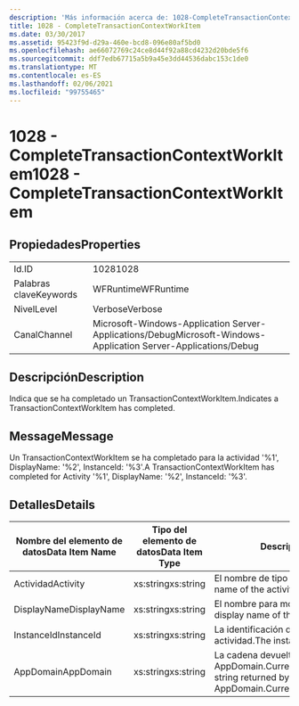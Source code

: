 ```yaml
---
description: 'Más información acerca de: 1028-CompleteTransactionContextWorkItem'
title: 1028 - CompleteTransactionContextWorkItem
ms.date: 03/30/2017
ms.assetid: 95423f9d-d29a-460e-bcd8-096e80af5bd0
ms.openlocfilehash: ae66072769c24ce8d44f92a88cd4232d20bde5f6
ms.sourcegitcommit: ddf7edb67715a5b9a45e3dd44536dabc153c1de0
ms.translationtype: MT
ms.contentlocale: es-ES
ms.lasthandoff: 02/06/2021
ms.locfileid: "99755465"
---
```

# <a name="1028---completetransactioncontextworkitem"></a><span data-ttu-id="94d54-103">1028 - CompleteTransactionContextWorkItem</span><span class="sxs-lookup"><span data-stu-id="94d54-103">1028 - CompleteTransactionContextWorkItem</span></span>

## <a name="properties"></a><span data-ttu-id="94d54-104">Propiedades</span><span class="sxs-lookup"><span data-stu-id="94d54-104">Properties</span></span>  
  
|||  
|-|-|  
|<span data-ttu-id="94d54-105">Id.</span><span class="sxs-lookup"><span data-stu-id="94d54-105">ID</span></span>|<span data-ttu-id="94d54-106">1028</span><span class="sxs-lookup"><span data-stu-id="94d54-106">1028</span></span>|  
|<span data-ttu-id="94d54-107">Palabras clave</span><span class="sxs-lookup"><span data-stu-id="94d54-107">Keywords</span></span>|<span data-ttu-id="94d54-108">WFRuntime</span><span class="sxs-lookup"><span data-stu-id="94d54-108">WFRuntime</span></span>|  
|<span data-ttu-id="94d54-109">Nivel</span><span class="sxs-lookup"><span data-stu-id="94d54-109">Level</span></span>|<span data-ttu-id="94d54-110">Verbose</span><span class="sxs-lookup"><span data-stu-id="94d54-110">Verbose</span></span>|  
|<span data-ttu-id="94d54-111">Canal</span><span class="sxs-lookup"><span data-stu-id="94d54-111">Channel</span></span>|<span data-ttu-id="94d54-112">Microsoft-Windows-Application Server-Applications/Debug</span><span class="sxs-lookup"><span data-stu-id="94d54-112">Microsoft-Windows-Application Server-Applications/Debug</span></span>|  
  
## <a name="description"></a><span data-ttu-id="94d54-113">Descripción</span><span class="sxs-lookup"><span data-stu-id="94d54-113">Description</span></span>  

 <span data-ttu-id="94d54-114">Indica que se ha completado un TransactionContextWorkItem.</span><span class="sxs-lookup"><span data-stu-id="94d54-114">Indicates a TransactionContextWorkItem has completed.</span></span>  
  
## <a name="message"></a><span data-ttu-id="94d54-115">Message</span><span class="sxs-lookup"><span data-stu-id="94d54-115">Message</span></span>  

 <span data-ttu-id="94d54-116">Un TransactionContextWorkItem se ha completado para la actividad '%1', DisplayName: '%2', InstanceId: '%3'.</span><span class="sxs-lookup"><span data-stu-id="94d54-116">A TransactionContextWorkItem has completed for Activity '%1', DisplayName: '%2', InstanceId: '%3'.</span></span>  
  
## <a name="details"></a><span data-ttu-id="94d54-117">Detalles</span><span class="sxs-lookup"><span data-stu-id="94d54-117">Details</span></span>  
  
|<span data-ttu-id="94d54-118">Nombre del elemento de datos</span><span class="sxs-lookup"><span data-stu-id="94d54-118">Data Item Name</span></span>|<span data-ttu-id="94d54-119">Tipo del elemento de datos</span><span class="sxs-lookup"><span data-stu-id="94d54-119">Data Item Type</span></span>|<span data-ttu-id="94d54-120">Descripción</span><span class="sxs-lookup"><span data-stu-id="94d54-120">Description</span></span>|  
|--------------------|--------------------|-----------------|  
|<span data-ttu-id="94d54-121">Actividad</span><span class="sxs-lookup"><span data-stu-id="94d54-121">Activity</span></span>|<span data-ttu-id="94d54-122">xs:string</span><span class="sxs-lookup"><span data-stu-id="94d54-122">xs:string</span></span>|<span data-ttu-id="94d54-123">El nombre de tipo de la actividad.</span><span class="sxs-lookup"><span data-stu-id="94d54-123">The type name of the activity.</span></span>|  
|<span data-ttu-id="94d54-124">DisplayName</span><span class="sxs-lookup"><span data-stu-id="94d54-124">DisplayName</span></span>|<span data-ttu-id="94d54-125">xs:string</span><span class="sxs-lookup"><span data-stu-id="94d54-125">xs:string</span></span>|<span data-ttu-id="94d54-126">El nombre para mostrar de la actividad.</span><span class="sxs-lookup"><span data-stu-id="94d54-126">The display name of the activity.</span></span>|  
|<span data-ttu-id="94d54-127">InstanceId</span><span class="sxs-lookup"><span data-stu-id="94d54-127">InstanceId</span></span>|<span data-ttu-id="94d54-128">xs:string</span><span class="sxs-lookup"><span data-stu-id="94d54-128">xs:string</span></span>|<span data-ttu-id="94d54-129">La identificación de instancia de la actividad.</span><span class="sxs-lookup"><span data-stu-id="94d54-129">The instance id of the activity.</span></span>|  
|<span data-ttu-id="94d54-130">AppDomain</span><span class="sxs-lookup"><span data-stu-id="94d54-130">AppDomain</span></span>|<span data-ttu-id="94d54-131">xs:string</span><span class="sxs-lookup"><span data-stu-id="94d54-131">xs:string</span></span>|<span data-ttu-id="94d54-132">La cadena devuelta por AppDomain.CurrentDomain.FriendlyName.</span><span class="sxs-lookup"><span data-stu-id="94d54-132">The string returned by AppDomain.CurrentDomain.FriendlyName.</span></span>|
